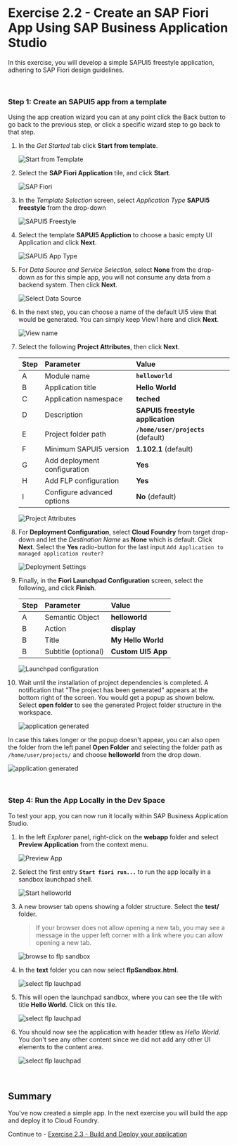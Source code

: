 # Exercise 2.2 - Create an SAP Fiori App Using SAP Business Application Studio

In this exercise, you will develop a simple SAPUI5 freestyle application, adhering to SAP Fiori design guidelines. 

<br>

### Step 1: Create an SAPUI5 app from a template

Using the app creation wizard you can at any point click the Back button to go back to the previous step, or click a specific wizard step to go back to that step.

1. In the *Get Started* tab click **Start from template**.

   ![Start from Template](images/n01-craete-app-frrom-template.png)

2. Select the **SAP Fiori Application** tile, and click **Start**.

   ![SAP Fiori](images/n02-choose-template-type.png)

3. In the *Template Selection* screen, select *Application Type* **SAPUI5 freestyle** from the drop-down

   ![SAPUI5 Freestyle](images/n03-choose-app-type.png)

4. Select the template **SAPUI5 Appliction** to choose a basic empty UI Application and click **Next**. 

   ![SAPUI5 App Type](images/n04-choose-empty-UI5-App.png)
   
5. For *Data Source and Service Selection*, select **None** from the drop-down as for this simple app, you will not consume any data from a backend system. Then click **Next**.

   ![Select Data Source](images/n05-select-datasource-none.png)

6. In the next step, you can choose a name of the default UI5 view that would be generated. You can simply keep View1 here and click **Next**.

   ![View name](images/n06-keep-view-name.png)

7. Select the following **Project Attributes**, then click **Next**.

    | Step | Parameter | Value |
    |:-----|:----------|:------|
    | A | Module name | **`helloworld`** |
    | B | Application title | **Hello World** |
    | C | Application namespace | **teched** |
    | D | Description | **SAPUI5 freestyle application** |
    | E | Project folder path | **`/home/user/projects`** (default)|
    | F | Minimum SAPUI5 version | **1.102.1** (default) |
    | G | Add deployment configuration | **Yes**|
    | H | Add FLP configuration | **Yes** |
    | I | Configure advanced options | **No** (default) |

   ![Project Attributes](images/n07-enter-project-attributes.png)
    
7. For **Deployment Configuration**, select **Cloud Foundry** from target drop-down and let the *Destination Name* as **None** which is default. Click **Next**. Select the **Yes** radio-button for the last input `Add Application to managed application router?`

   ![Deployment Settings](images/n08-deployment-config.png)

8. Finally, in the **Fiori Launchpad Configuration** screen, select the following, and click **Finish**. 

    | Step | Parameter | Value |
    |:-----|:----------|:------|
    | A | Semantic Object | **helloworld** |
    | B | Action | **display** |
    | B | Title | **My Hello World** |
    | B | Subtitle (optional) | **Custom UI5 App** |

    ![Launchpad configuration](images/n09-flp-config.png)


9. Wait until the installation of project dependencies is completed. A notification that "The project has been generated" appears at the bottom right of the screen. You would get a popup as shown below. Select **open folder** to see the generated Project folder structure in the workspace.
    
    ![application generated](images/n10-open-folder-in-workspace.png)
    
 In case this takes longer or the popup doesn't appear, you can also open the folder from the left panel **Open Folder** and selecting the folder path as `/home/user/projects/` and choose **helloworld** from the drop down.

![application generated](images/n10a-alternative-open-folder.png)

<br>

### Step 4: Run the App Locally in the Dev Space

To test your app, you can now run it locally within SAP Business Application Studio.

1.	In the left *Explorer* panel, right-click on the **webapp** folder and select **Preview Application** from the context menu.

    ![Preview App](images/n12-preview-app.png)

2.	Select the first entry **`Start fiori run...`** to run the app locally in a sandbox launchpad shell.

    ![Start helloworld](images/n13-select-run-command.png)

3. A new browser tab opens showing a folder structure. Select the **test/** folder.

    >If your browser does not allow opening a new tab, you may see a message in the upper left corner with a link where you can allow opening a new tab.

    ![browse to flp sandbox](images/n15-select-test-folder.png)

4. In the **text** folder you can now select **flpSandbox.html**. 
   
   ![select flp lauchpad](images/n16-select-sandbox-html.png)

5. This will open the launchpad sandbox, where you can see the tile with title **Hello World**. Click on this tile.
   
   ![select flp lauchpad](images/n17-select-tile-hello-world.png)

6. You should now see the application with header titlew as *Hello World*. You don't see any other content since we did not add any other UI elements to the content area.

   ![select flp lauchpad](images/n18-preview-app.png)
   
<br>

## Summary

You've now created a simple app. In the next exercise you will build the app and deploy it to Cloud Foundry.

Continue to - [Exercise 2.3 - Build and Deploy your application ](../ex2.3/README.md)
